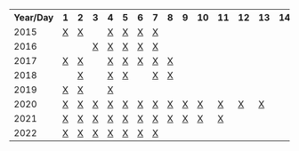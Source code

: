 <table>
	<tr>
		<th>Year/Day</th>
		<th>1</th>
		<th>2</th>
		<th>3</th>
		<th>4</th>
		<th>5</th>
		<th>6</th>
		<th>7</th>
		<th>8</th>
		<th>9</th>
		<th>10</th>
		<th>11</th>
		<th>12</th>
		<th>13</th>
		<th>14</th>
		<th>15</th>
		<th>16</th>
		<th>17</th>
		<th>18</th>
		<th>19</th>
		<th>20</th>
		<th>21</th>
		<th>22</th>
		<th>23</th>
		<th>24</th>
		<th>25</th>
	</tr>
	<tr>
		<td>2015</td>
		<td><a href="~/master/2015/Task01" target="_blank">X</a></td>
		<td><a href="~/master/2015/Task02" target="_blank">X</a></td>
		<td></td>
		<td><a href="~/master/2015/Task04" target="_blank">X</a></td>
		<td><a href="~/master/2015/Task05" target="_blank">X</a></td>
		<td><a href="~/master/2015/Task06" target="_blank">X</a></td>
		<td><a href="~/master/2015/Task07" target="_blank">X</a></td>
		<td></td>
		<td></td>
		<td></td>
		<td></td>
		<td></td>
		<td></td>
		<td></td>
		<td></td>
		<td></td>
		<td></td>
		<td></td>
		<td></td>
		<td></td>
		<td></td>
		<td></td>
		<td></td>
		<td></td>
		<td></td>
	</tr>
	<tr>
		<td>2016</td>
		<td></td>
		<td></td>
		<td><a href="~/master/2016/Task03" target="_blank">X</a></td>
		<td><a href="~/master/2016/Task04" target="_blank">X</a></td>
		<td><a href="~/master/2016/Task05" target="_blank">X</a></td>
		<td><a href="~/master/2016/Task06" target="_blank">X</a></td>
		<td><a href="~/master/2016/Task07" target="_blank">X</a></td>
		<td></td>
		<td></td>
		<td></td>
		<td></td>
		<td></td>
		<td></td>
		<td></td>
		<td></td>
		<td></td>
		<td></td>
		<td></td>
		<td></td>
		<td></td>
		<td></td>
		<td></td>
		<td></td>
		<td></td>
		<td></td>
	</tr>
	<tr>
		<td>2017</td>
		<td><a href="~/master/2017/Task01" target="_blank">X</a></td>
		<td><a href="~/master/2017/Task02" target="_blank">X</a></td>
		<td></td>
		<td><a href="~/master/2017/Task04" target="_blank">X</a></td>
		<td><a href="~/master/2017/Task05" target="_blank">X</a></td>
		<td><a href="~/master/2017/Task06" target="_blank">X</a></td>
		<td><a href="~/master/2017/Task07" target="_blank">X</a></td>
		<td><a href="~/master/2017/Task08" target="_blank">X</a></td>
		<td></td>
		<td></td>
		<td></td>
		<td></td>
		<td></td>
		<td></td>
		<td></td>
		<td></td>
		<td></td>
		<td></td>
		<td></td>
		<td></td>
		<td></td>
		<td></td>
		<td></td>
		<td></td>
		<td></td>
	</tr>
	<tr>
		<td>2018</td>
		<td></td>
		<td><a href="~/master/2018/Task02" target="_blank">X</a></td>
		<td></td>
		<td><a href="~/master/2018/Task04" target="_blank">X</a></td>
		<td><a href="~/master/2018/Task05" target="_blank">X</a></td>
		<td></td>
		<td><a href="~/master/2018/Task07" target="_blank">X</a></td>
		<td><a href="~/master/2018/Task08" target="_blank">X</a></td>
		<td></td>
		<td></td>
		<td></td>
		<td></td>
		<td></td>
		<td></td>
		<td></td>
		<td></td>
		<td></td>
		<td></td>
		<td></td>
		<td></td>
		<td></td>
		<td></td>
		<td></td>
		<td></td>
		<td></td>
	</tr>
	<tr>
		<td>2019</td>
		<td><a href="~/master/2019/Task01" target="_blank">X</a></td>
		<td><a href="~/master/2019/Task02" target="_blank">X</a></td>
		<td></td>
		<td><a href="~/master/2019/Task04" target="_blank">X</a></td>
		<td></td>
		<td></td>
		<td></td>
		<td></td>
		<td></td>
		<td></td>
		<td></td>
		<td></td>
		<td></td>
		<td></td>
		<td></td>
		<td></td>
		<td></td>
		<td></td>
		<td></td>
		<td></td>
		<td></td>
		<td></td>
		<td></td>
		<td></td>
		<td></td>
	</tr>
	<tr>
		<td>2020</td>
		<td><a href="~/master/2020/Task01" target="_blank">X</a></td>
		<td><a href="~/master/2020/Task02" target="_blank">X</a></td>
		<td><a href="~/master/2020/Task03" target="_blank">X</a></td>
		<td><a href="~/master/2020/Task04" target="_blank">X</a></td>
		<td><a href="~/master/2020/Task05" target="_blank">X</a></td>
		<td><a href="~/master/2020/Task06" target="_blank">X</a></td>
		<td><a href="~/master/2020/Task07" target="_blank">X</a></td>
		<td><a href="~/master/2020/Task08" target="_blank">X</a></td>
		<td><a href="~/master/2020/Task09" target="_blank">X</a></td>
		<td><a href="~/master/2020/Task10" target="_blank">X</a></td>
		<td><a href="~/master/2020/Task11" target="_blank">X</a></td>
		<td><a href="~/master/2020/Task12" target="_blank">X</a></td>
		<td><a href="~/master/2020/Task13" target="_blank">X</a></td>
		<td></td>
		<td></td>
		<td></td>
		<td></td>
		<td><a href="~/master/2020/Task18" target="_blank">X</a></td>
		<td><a href="~/master/2020/Task19" target="_blank">X</a></td>
		<td></td>
		<td></td>
		<td></td>
		<td></td>
		<td></td>
		<td></td>
	</tr>
		<tr>
		<td>2021</td>
		<td><a href="~/master/2021/Task01" target="_blank">X</a></td>
		<td><a href="~/master/2021/Task02" target="_blank">X</a></td>
		<td><a href="~/master/2021/Task03" target="_blank">X</a></td>
		<td><a href="~/master/2021/Task04" target="_blank">X</a></td>
		<td><a href="~/master/2021/Task05" target="_blank">X</a></td>
		<td><a href="~/master/2021/Task06" target="_blank">X</a></td>
		<td><a href="~/master/2021/Task07" target="_blank">X</a></td>
		<td><a href="~/master/2021/Task08" target="_blank">X</a></td>
		<td><a href="~/master/2021/Task09" target="_blank">X</a></td>
		<td><a href="~/master/2021/Task10" target="_blank">X</a></td>
		<td><a href="~/master/2021/Task11" target="_blank">X</a></td>
		<td></td>
		<td></td>
		<td></td>
		<td></td>
		<td></td>
		<td></td>
		<td></td>
		<td></td>
		<td></td>
		<td></td>
		<td></td>
		<td></td>
		<td></td>
		<td></td>
	</tr>
	</tr>
	<tr>
		<td>2022</td>
		<td><a href="~/master/2021/Task01" target="_blank">X</a></td>
		<td><a href="~/master/2021/Task02" target="_blank">X</a></td>
		<td><a href="~/master/2021/Task03" target="_blank">X</a></td>
		<td><a href="~/master/2021/Task04" target="_blank">X</a></td>
		<td><a href="~/master/2021/Task05" target="_blank">X</a></td>
		<td><a href="~/master/2021/Task06" target="_blank">X</a></td>
		<td><a href="~/master/2021/Task07" target="_blank">X</a></td>
		<td></td>
		<td></td>
		<td></td>
		<td></td>
		<td></td>
		<td></td>
		<td></td>
		<td></td>
		<td></td>
		<td></td>
		<td></td>
		<td></td>
		<td></td>
		<td></td>
		<td></td>
		<td></td>
		<td></td>
		<td></td>
	</tr>	
</table>